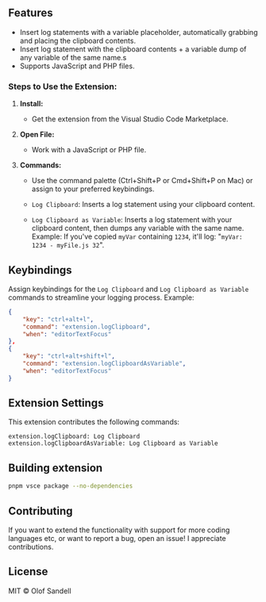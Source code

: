 ## Features

- Insert log statements with a variable placeholder, automatically grabbing and placing the clipboard contents.
- Insert log statement with the clipboard contents + a variable dump of any variable of the same name.s
- Supports JavaScript and PHP files.

### Steps to Use the Extension:

1. **Install:** 
   - Get the extension from the Visual Studio Code Marketplace.
   
2. **Open File:** 
   - Work with a JavaScript or PHP file.
   
3. **Commands:** 
   - Use the command palette (Ctrl+Shift+P or Cmd+Shift+P on Mac) or assign to your preferred keybindings.
   
   - `Log Clipboard`: Inserts a log statement using your clipboard content.
   
   - `Log Clipboard as Variable`: Inserts a log statement with your clipboard content, then dumps any variable with the same name. Example: If you've copied `myVar` containing `1234`, it'll log: "`myVar: 1234 - myFile.js 32`".



## Keybindings

Assign keybindings for the `Log Clipboard` and `Log Clipboard as Variable` commands to streamline your logging process. Example:

```json
{
    "key": "ctrl+alt+l",
    "command": "extension.logClipboard",
    "when": "editorTextFocus"
},
{
    "key": "ctrl+alt+shift+l",
    "command": "extension.logClipboardAsVariable",
    "when": "editorTextFocus"
}
```

## Extension Settings

This extension contributes the following commands:

    extension.logClipboard: Log Clipboard
    extension.logClipboardAsVariable: Log Clipboard as Variable

## Building extension
```bash
pnpm vsce package --no-dependencies
```
    
## Contributing

If you want to extend the functionality with support for more coding languages etc, or want to report a bug, open an issue! I appreciate contributions.

## License

MIT © Olof Sandell
